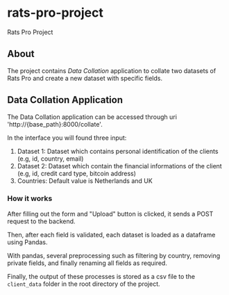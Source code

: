 # rats-pro-project
Rats Pro Project

## About
The project contains *Data Collation* application to collate two datasets of Rats Pro and create a new dataset with specific fields.

## Data Collation Application
The Data Collation application can be accessed through uri 'http://{base_path}:8000/collate'.

In the interface you will found three input:
1. Dataset 1: Dataset which contains personal identification of the clients (e.g, id, country, email)
2. Dataset 2: Dataset which contain the financial informations of the client (e.g, id, credit card type, bitcoin address)
3. Countries: Default value is Netherlands and UK

### How it works
After filling out the form and "Upload" button is clicked, it sends a POST request to the backend.

Then, after each field is validated, each dataset is loaded as a dataframe using Pandas. 

With pandas, several preprocessing such as filtering by country, removing private fields, and finally renaming all fields as required.

Finally, the output of these processes is stored as a csv file to the `client_data` folder in the root directory of the project.
